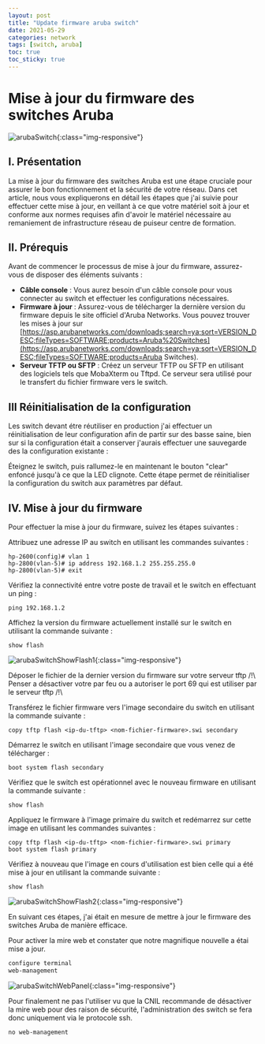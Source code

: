 ```yaml
---
layout: post
title: "Update firmware aruba switch"
date: 2021-05-29
categories: network
tags: [switch, aruba]
toc: true
toc_sticky: true
---
```

# Mise à jour du firmware des switches Aruba

![arubaSwitch](/assets/images/posts/arubaSwitch.png){:class="img-responsive"}

## I. Présentation
La mise à jour du firmware des switches Aruba est une étape cruciale pour assurer le bon fonctionnement et la sécurité de votre réseau. Dans cet article, nous vous expliquerons en détail les étapes que j'ai suivie pour effectuer cette mise à jour, en veillant à ce que votre matériel soit à jour et conforme aux normes requises afin d'avoir le matériel nécessaire au remaniement de infrastructure réseau de puiseur centre de formation.

## II. Prérequis
Avant de commencer le processus de mise à jour du firmware, assurez-vous de disposer des éléments suivants :

- **Câble console** : Vous aurez besoin d'un câble console pour vous connecter au switch et effectuer les configurations nécessaires.
- **Firmware à jour** : Assurez-vous de télécharger la dernière version du firmware depuis le site officiel d'Aruba Networks. Vous pouvez trouver les mises à jour sur [https://asp.arubanetworks.com/downloads;search=ya;sort=VERSION_DESC;fileTypes=SOFTWARE;products=Aruba%20Switches](https://asp.arubanetworks.com/downloads;search=ya;sort=VERSION_DESC;fileTypes=SOFTWARE;products=Aruba Switches).
- **Serveur TFTP ou SFTP** : Créez un serveur TFTP ou SFTP en utilisant des logiciels tels que MobaXterm ou Tftpd. Ce serveur sera utilisé pour le transfert du fichier firmware vers le switch.

## III Réinitialisation de la configuration
Les switch devant étre réutiliser en production j'ai effectuer un réinitialisation de leur configuration afin de partir sur des basse saine, bien sur si la configuration était a conserver j'aurais effectuer une sauvegarde des la configuration existante :

Éteignez le switch, puis rallumez-le en maintenant le bouton "clear" enfoncé jusqu'à ce que la LED clignote. Cette étape permet de réinitialiser la configuration du switch aux paramètres par défaut.

## IV. Mise à jour du firmware
Pour effectuer la mise à jour du firmware, suivez les étapes suivantes :

Attribuez une adresse IP au switch en utilisant les commandes suivantes :
```
hp-2600(config)# vlan 1
hp-2800(vlan-5)# ip address 192.168.1.2 255.255.255.0
hp-2800(vlan-5)# exit
```

Vérifiez la connectivité entre votre poste de travail et le switch en effectuant un ping :
```
ping 192.168.1.2
```

Affichez la version du firmware actuellement installé sur le switch en utilisant la commande suivante :
```
show flash
```
![arubaSwitchShowFlash1](/assets/images/posts/arubaSwitchShowFlash1.png){:class="img-responsive"}

Déposer le fichier de la dernier version du firmware  sur votre serveur tftp
/!\ Penser a désactiver votre par feu ou a autoriser le port 69 qui est utiliser par le serveur tftp /!\

Transférez le fichier firmware vers l'image secondaire du switch en utilisant la commande suivante :
```
copy tftp flash <ip-du-tftp> <nom-fichier-firmware>.swi secondary
```

Démarrez le switch en utilisant l'image secondaire que vous venez de télécharger :
```
boot system flash secondary
```

Vérifiez que le switch est opérationnel avec le nouveau firmware en utilisant la commande suivante :
```
show flash
```

Appliquez le firmware à l'image primaire du switch et redémarrez sur cette image en utilisant les commandes suivantes :
```
copy tftp flash <ip-du-tftp> <nom-fichier-firmware>.swi primary
boot system flash primary
```

Vérifiez à nouveau que l'image en cours d'utilisation est bien celle qui a été mise à jour en utilisant la commande suivante :
```
show flash
```
![arubaSwitchShowFlash2](/assets/images/posts/arubaSwitchShowFlash2.png){:class="img-responsive"}

En suivant ces étapes, j'ai était en mesure de mettre à jour le firmware des switches Aruba de manière efficace.

Pour activer la mire web et constater que notre magnifique nouvelle a étai mise a jour.
```bash
configure terminal
web-management
```
![arubaSwitchWebPanel](/assets/images/posts/arubaSwitchWebPanel.png){:class="img-responsive"}

Pour finalement ne pas l'utiliser vu que la CNIL recommande de désactiver la mire web pour des raison de sécurité, l'administration des switch se fera donc uniquement via le protocole ssh.
```
no web-management
```